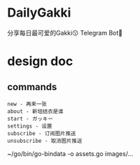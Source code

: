# DailyGakki
分享每日最可爱的Gakki😗
Telegram Bot🤖️


# design doc
## commands
```
new - 再来一张
about - 新垣结衣是谁
start - ガッキー
settings - 设置
subscribe - 订阅图片推送
unsubscribe - 取消图片推送
```

~/go/bin/go-bindata  -o assets.go images/...